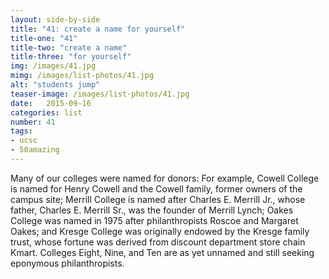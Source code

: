 ```yaml
---
layout: side-by-side
title: "41: create a name for yourself"
title-one: "41"
title-two: "create a name"
title-three: "for yourself"
img: /images/41.jpg
mimg: /images/list-photos/41.jpg
alt: "students jump"
teaser-image: /images/list-photos/41.jpg
date:   2015-09-16
categories: list
number: 41
tags:
- ucsc
- 50amazing
---
```

Many of our colleges were named for donors: 
For example, Cowell College is named for Henry Cowell and the Cowell family, former owners 
of the campus site; Merrill College is named after Charles E. Merrill Jr., whose father, Charles E. Merrill Sr., was the founder of Merrill Lynch; Oakes College was named in 1975 after philanthropists Roscoe and Margaret Oakes; and Kresge College was originally endowed by the Kresge family trust, whose fortune was derived from discount department store chain Kmart. Colleges Eight, Nine, and Ten are as yet unnamed and still seeking eponymous philanthropists.


